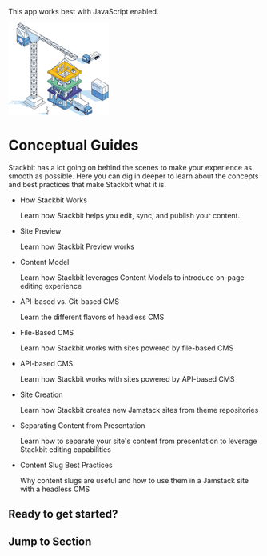 This app works best with JavaScript enabled.

![Stackbit](/docs/images/stackbit-crane-sm.png)

# Conceptual Guides

Stackbit has a lot going on behind the scenes to make your experience as smooth as possible. Here you can dig in deeper to learn about the concepts and best practices that make Stackbit what it is.

- <a href="/docs/conceptual-guides/how-stackbit-works/" class="docs-item-link"></a>
  How Stackbit Works

  <span class="icon-angle-right" aria-hidden="true"></span>
  Learn how Stackbit helps you edit, sync, and publish your content.

- <a href="/docs/conceptual-guides/site-preview/" class="docs-item-link"></a>
  Site Preview

  <span class="icon-angle-right" aria-hidden="true"></span>
  Learn how Stackbit Preview works

- <a href="/docs/conceptual-guides/content-model/" class="docs-item-link"></a>
  Content Model

  <span class="icon-angle-right" aria-hidden="true"></span>
  Learn how Stackbit leverages Content Models to introduce on-page editing experience

- <a href="/docs/conceptual-guides/api-versus-git-based-cms/" class="docs-item-link"></a>
  API-based vs. Git-based CMS

  <span class="icon-angle-right" aria-hidden="true"></span>
  Learn the different flavors of headless CMS

- <a href="/docs/conceptual-guides/file-based-cms/" class="docs-item-link"></a>
  File-Based CMS

  <span class="icon-angle-right" aria-hidden="true"></span>
  Learn how Stackbit works with sites powered by file-based CMS

- <a href="/docs/conceptual-guides/api-based-cms/" class="docs-item-link"></a>
  API-based CMS

  <span class="icon-angle-right" aria-hidden="true"></span>
  Learn how Stackbit works with sites powered by API-based CMS

- <a href="/docs/conceptual-guides/site-creation/" class="docs-item-link"></a>
  Site Creation

  <span class="icon-angle-right" aria-hidden="true"></span>
  Learn how Stackbit creates new Jamstack sites from theme repositories

- <a href="/docs/conceptual-guides/content-presentation-separation/" class="docs-item-link"></a>
  Separating Content from Presentation

  <span class="icon-angle-right" aria-hidden="true"></span>
  Learn how to separate your site's content from presentation to leverage Stackbit editing capabilities

- <a href="/docs/conceptual-guides/best-practices-slug/" class="docs-item-link"></a>
  Content Slug Best Practices

  <span class="icon-angle-right" aria-hidden="true"></span>
  Why content slugs are useful and how to use them in a Jamstack site with a headless CMS

## Ready to get started?

## Jump to Section

